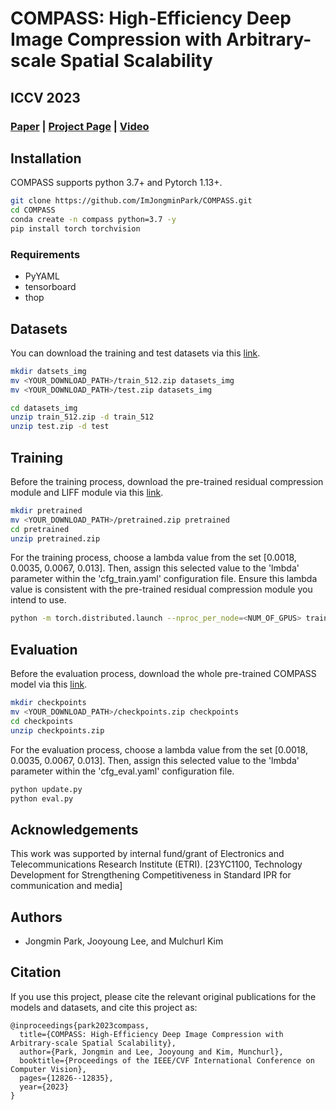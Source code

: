 # COMPASS: High-Efficiency Deep Image Compression with Arbitrary-scale Spatial Scalability

## ICCV 2023

### [Paper](https://openaccess.thecvf.com/content/ICCV2023/papers/Park_COMPASS_High-Efficiency_Deep_Image_Compression_with_Arbitrary-scale_Spatial_Scalability_ICCV_2023_paper.pdf) | [Project Page](https://kaist-viclab.github.io/compass-site/) | [Video](https://www.youtube.com/watch?v=Zfo3f__suwQ)

## Installation

COMPASS supports python 3.7+ and Pytorch 1.13+.

```bash
git clone https://github.com/ImJongminPark/COMPASS.git
cd COMPASS
conda create -n compass python=3.7 -y
pip install torch torchvision
```

### Requirements

* PyYAML
* tensorboard
* thop

## Datasets

You can download the training and test datasets via this [link](https://drive.google.com/drive/folders/18-H3ukaMlcqKjbtHxfMlq_cToesOkAo6).

```bash
mkdir datsets_img
mv <YOUR_DOWNLOAD_PATH>/train_512.zip datasets_img
mv <YOUR_DOWNLOAD_PATH>/test.zip datasets_img

cd datasets_img
unzip train_512.zip -d train_512
unzip test.zip -d test
```
## Training

Before the training process, download the pre-trained residual compression module and LIFF module via this [link](https://drive.google.com/file/d/12pDQtEWjM9NOnfqnlMs87M8rjHdg2eBi/view?usp=drive_link).

```bash
mkdir pretrained
mv <YOUR_DOWNLOAD_PATH>/pretrained.zip pretrained
cd pretrained
unzip pretrained.zip
```

For the training process, choose a lambda value from the set [0.0018, 0.0035, 0.0067, 0.013]. Then, assign this selected value to the 'lmbda' parameter within the 'cfg_train.yaml' configuration file. Ensure this lambda value is consistent with the pre-trained residual compression module you intend to use.

```bash
python -m torch.distributed.launch --nproc_per_node=<NUM_OF_GPUS> train.py
```

## Evaluation

Before the evaluation process, download the whole pre-trained COMPASS model via this [link](https://drive.google.com/file/d/1up8soOMn1tfcSWNW6rl2CknnOw6AuvuU/view?usp=drive_link).

```bash
mkdir checkpoints
mv <YOUR_DOWNLOAD_PATH>/checkpoints.zip checkpoints
cd checkpoints
unzip checkpoints.zip
```

For the evaluation process, choose a lambda value from the set [0.0018, 0.0035, 0.0067, 0.013]. Then, assign this selected value to the 'lmbda' parameter within the 'cfg_eval.yaml' configuration file.

```bash
python update.py
python eval.py
```

## Acknowledgements

This work was supported by internal fund/grant of Electronics and Telecommunications Research Institute (ETRI). [23YC1100, Technology Development for Strengthening Competitiveness in Standard IPR for communication and media]

## Authors

* Jongmin Park, Jooyoung Lee, and Mulchurl Kim

## Citation

If you use this project, please cite the relevant original publications for the
models and datasets, and cite this project as:

```
@inproceedings{park2023compass,
  title={COMPASS: High-Efficiency Deep Image Compression with Arbitrary-scale Spatial Scalability},
  author={Park, Jongmin and Lee, Jooyoung and Kim, Munchurl},
  booktitle={Proceedings of the IEEE/CVF International Conference on Computer Vision},
  pages={12826--12835},
  year={2023}
}
```

